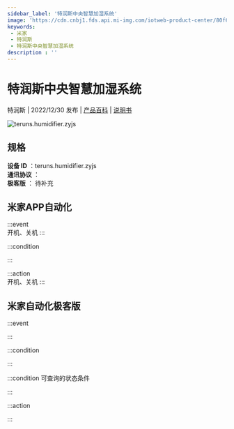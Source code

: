 ```yaml
---
sidebar_label: '特润斯中央智慧加湿系统'
image: 'https://cdn.cnbj1.fds.api.mi-img.com/iotweb-product-center/80f620d3e70b86a58ba320a2cce6bc40_1654594350928.png?GalaxyAccessKeyId=AKVGLQWBOVIRQ3XLEW&Expires=9223372036854775807&Signature=aC1orQeP/pFq6YkVL4QxrZLzPS4='
keywords: 
 - 米家
 - 特润斯
 - 特润斯中央智慧加湿系统
description : ''
---
```

# 特润斯中央智慧加湿系统

特润斯 | 2022/12/30 发布 | [产品百科](https://home.mi.com/webapp/content/baike/product/index.html?model=teruns.humidifier.zyjs/) | [说明书](https://home.mi.com/views/introduction.html?model=teruns.humidifier.zyjs&region=cn)

![teruns.humidifier.zyjs](https://cdn.cnbj1.fds.api.mi-img.com/iotweb-product-center/80f620d3e70b86a58ba320a2cce6bc40_1654594350928.png?GalaxyAccessKeyId=AKVGLQWBOVIRQ3XLEW&Expires=9223372036854775807&Signature=aC1orQeP/pFq6YkVL4QxrZLzPS4=)

## 规格  
> 
**设备 ID** ：teruns.humidifier.zyjs  
**通讯协议** ：  
**极客版**  ： 待补充 


## 米家APP自动化  

:::event  
开机、关机
:::

:::condition  

:::

:::action   
开机、关机
:::

## 米家自动化极客版  

:::event  

:::

:::condition  

:::

:::condition 可查询的状态条件  

:::

:::action  

:::

        

